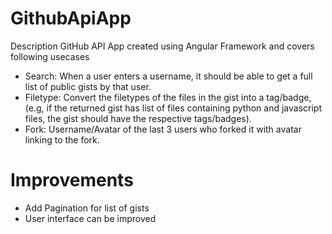 # GithubApiApp

Description
GitHub API App created using Angular Framework and covers following usecases

* Search: When a user enters a username, it should be able to get a full list of public gists by that user.
* Filetype: Convert the filetypes of the files in the gist into a tag/badge, (e.g, if the returned gist has list of files containing python and javascript files, the gist should have the respective tags/badges).
* Fork: Username/Avatar of the last 3 users who forked it with avatar linking to the fork.

# Improvements

* Add Pagination for list of gists
* User interface can be improved
